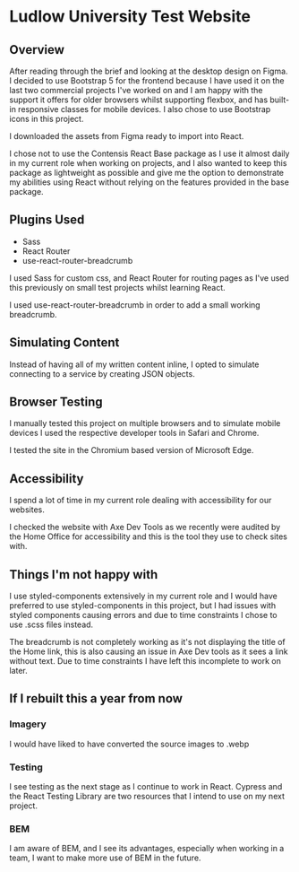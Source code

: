 # Ludlow University Test Website

## Overview

After reading through the brief and looking at the desktop design on Figma. I decided to use Bootstrap 5 for the frontend because I have used it on the last two commercial projects I've worked on and I am happy with the support it offers for older browsers whilst supporting flexbox, and has built-in responsive classes for mobile devices. I also chose to use Bootstrap icons in this project.

I downloaded the assets from Figma ready to import into React.

I chose not to use the Contensis React Base package as I use it almost daily in my current role when working on projects, and I also wanted to keep this package as lightweight as possible and give me the option to demonstrate my abilities using React without relying on the features provided in the base package.

## Plugins Used

- Sass
- React Router
- use-react-router-breadcrumb

I used Sass for custom css, and React Router for routing pages as I've used this previously on small test projects whilst learning React.

I used use-react-router-breadcrumb in order to add a small working breadcrumb.

## Simulating Content

Instead of having all of my written content inline, I opted to simulate connecting to a service by creating JSON objects.

## Browser Testing

I manually tested this project on multiple browsers and to simulate mobile devices I used the respective developer tools in Safari and Chrome.

I tested the site in the Chromium based version of Microsoft Edge.

## Accessibility

I spend a lot of time in my current role dealing with accessibility for our websites.

I checked the website with Axe Dev Tools as we recently were audited by the Home Office for accessibility and this is the tool they use to check sites with.

## Things I'm not happy with

I use styled-components extensively in my current role and I would have preferred to use styled-components in this project, but I had issues with styled components causing errors and due to time constraints I chose to use .scss files instead.

The breadcrumb is not completely working as it's not displaying the title of the Home link, this is also causing an issue in Axe Dev tools as it sees a link without text. Due to time constraints I have left this incomplete to work on later.

## If I rebuilt this a year from now

### Imagery

I would have liked to have converted the source images to .webp

### Testing

I see testing as the next stage as I continue to work in React. Cypress and the React Testing Library are two resources that I intend to use on my next project.

### BEM

I am aware of BEM, and I see its advantages, especially when working in a team, I want to make more use of BEM in the future.
